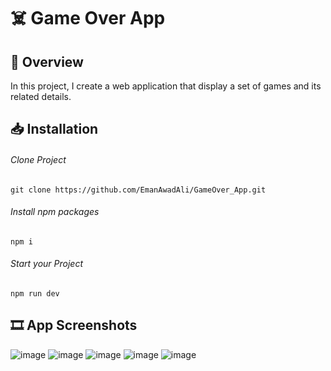 # ☠️ Game Over App
## 📌 Overview
In this project, I create a web application that display a set of games and its related details.

## 📥 Installation
###### Clone Project
```
git clone https://github.com/EmanAwadAli/GameOver_App.git
```
###### Install npm packages
```
npm i
```
###### Start your Project
```
npm run dev
```
## 🎞️ App Screenshots
![image](https://github.com/EmanAwadAli/GameOver_App/assets/54704537/3559863c-ddba-4c75-a8b4-79845c18960a)
![image](https://github.com/EmanAwadAli/GameOver_App/assets/54704537/695f7721-f293-43c1-8caf-76287323bde1)
![image](https://github.com/EmanAwadAli/GameOver_App/assets/54704537/50a2cbc8-6996-4def-b749-c29994058615)
![image](https://github.com/EmanAwadAli/GameOver_App/assets/54704537/361aa249-e32a-4337-9ef2-21b3f308ac94)
![image](https://github.com/EmanAwadAli/GameOver_App/assets/54704537/9ee863d4-3359-4695-85fb-2aba8c47edab)
